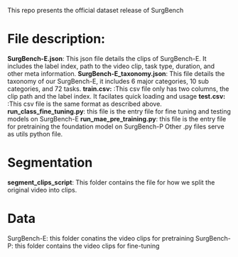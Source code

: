 This repo presents the official dataset release of SurgBench

# **File description:**

**SurgBench-E.json**: This json file details the clips of SurgBench-E. It includes the label index, path to the video clip, task type, duration, and other meta information.
**SurgBench-E_taxonomy.json**: This file details the taxonomy of our SurgBench-E, it includes 6 major categories, 10 sub categories, and 72 tasks.
**train.csv:** :This csv file only has two columns, the clip path and the label index. It facilates quick loading and usage
**test.csv:** :This csv file is the same format as described above.
**run_class_fine_tuning.py**: this file is the entry file for fine tuning and testing models on SurgBench-E
**run_mae_pre_training.py**: this file is the entry file for pretraining the foundation model on SurgBench-P
Other .py files serve as utils python file.

# **Segmentation**

**segment_clips_script**: This folder contains the file for how we split the original video into clips.

# Data

SurgBench-E: this folder conatins the video clips for pretraining
SurgBench-P: this folder contains the video clips for fine-tuning